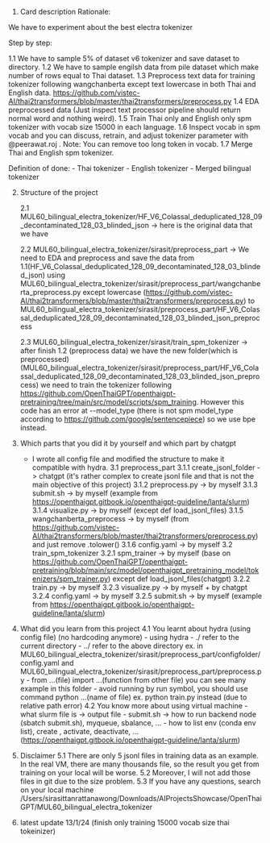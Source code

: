 1. Card description
Rationale:

We have to experiment about the best electra tokenizer

Step by step:

1.1 We have to sample 5% of dataset v6 tokenizer and save dataset to directory.
1.2 We have to sample engilsh data from pile dataset which make number of rows equal to Thai dataset.
1.3 Preprocess text data for training tokenizer following wangchanberta except text lowercase in both Thai and English data. https://github.com/vistec-AI/thai2transformers/blob/master/thai2transformers/preprocess.py
1.4 EDA preprocessed data (Just inspect text processor pipeline should return normal word and nothing weird).
1.5 Train Thai only and English only spm tokenizer with vocab size 15000 in each language.
1.6 Inspect vocab in spm vocab and you can discuss, retrain, and adjust tokenizer parameter with @peerawat.roj . Note: You can remove too long token in vocab.
1.7 Merge Thai and English spm tokenizer.

Definition of done:
    - Thai tokenizer
    - English tokenizer
    - Merged bilingual tokenizer




2. Structure of the project 

    2.1 MUL60_bilingual_electra_tokenizer/HF_V6_Colassal_deduplicated_128_09_decontaminated_128_03_blinded_json -> 
    here is the original data that we have

    2.2 MUL60_bilingual_electra_tokenizer/sirasit/preprocess_part -> 
    We need to EDA and preprocess and save the data from 1.1(HF_V6_Colassal_deduplicated_128_09_decontaminated_128_03_blinded_json) using MUL60_bilingual_electra_tokenizer/sirasit/preprocess_part/wangchanberta_preprocess.py except lowercase (https://github.com/vistec-AI/thai2transformers/blob/master/thai2transformers/preprocess.py) to MUL60_bilingual_electra_tokenizer/sirasit/preprocess_part/HF_V6_Colassal_deduplicated_128_09_decontaminated_128_03_blinded_json_preprocess

    2.3 MUL60_bilingual_electra_tokenizer/sirasit/train_spm_tokenizer -> 
    after finish 1.2 (preprocess data) we have the new folder(which is preprocessed) (MUL60_bilingual_electra_tokenizer/sirasit/preprocess_part/HF_V6_Colassal_deduplicated_128_09_decontaminated_128_03_blinded_json_preprocess) we need to train the tokenizer following https://github.com/OpenThaiGPT/openthaigpt-pretraining/tree/main/src/model/scripts/spm_training. However this code has an error at --model_type (there is not spm model_type according to https://github.com/google/sentencepiece) so we use bpe instead.



3. Which parts that you did it by yourself and which part by chatgpt
    * I wrote all config file and modified the structure to make it compatible with hydra.
    3.1 preprocess_part
        3.1.1 create_jsonl_folder -> chatgpt (it's rather complex to create jsonl file and that is not the main objective of this project)
        3.1.2 preprocess.py -> by myself 
        3.1.3 submit.sh -> by myself (example from https://openthaigpt.gitbook.io/openthaigpt-guideline/lanta/slurm)
        3.1.4 visualize.py -> by myself (except def load_jsonl_files)
        3.1.5 wangchanberta_preprocess -> by myself (from https://github.com/vistec-AI/thai2transformers/blob/master/thai2transformers/preprocess.py) and just remove .tolower()
        3.1.6 config.yaml -> by myself
    3.2 train_spm_tokenizer
        3.2.1 spm_trainer -> by myself (base on https://github.com/OpenThaiGPT/openthaigpt-pretraining/blob/main/src/model/openthaigpt_pretraining_model/tokenizers/spm_trainer.py) except def load_jsonl_files(chatgpt)
        3.2.2 train.py -> by myself
        3.2.3 visualize.py -> by myself + by chatgpt
        3.2.4 config.yaml -> by myself
        3.2.5 submit.sh -> by myself (example from https://openthaigpt.gitbook.io/openthaigpt-guideline/lanta/slurm)




4. What did you learn from this project 
    4.1 You learnt about hydra (using config file) (no hardcoding anymore)
        - using hydra 
        - ./ refer to the current directory 
        - ../ refer to the above directory ex. in MUL60_bilingual_electra_tokenizer/sirasit/preprocess_part/configfolder/config.yaml and MUL60_bilingual_electra_tokenizer/sirasit/preprocess_part/preprocess.py
        - from ...(file) import ...(function from other file) you can see many example in this folder
        - avoid running by run symbol, you should use command python ...(name of file) ex. python train.py instead (due to relative path error)
    4.2 You know more about using virtual machine
        - what slurm file is -> output file
        - submit.sh -> how to run backend node (sbatch submit.sh), myqueue, sbalance, ...
        - how to list env (conda env list), create , activate, deactivate, ... (https://openthaigpt.gitbook.io/openthaigpt-guideline/lanta/slurm)
    



5. Disclaimer 
    5.1 There are only 5 jsonl files in training data as an example. In the real VM, there are many thousands file, so the result you get from training on your local will be worse.
    5.2 Moreover, I will not add those files in git due to the size problem.
    5.3 If you have any questions, search on your local machine /Users/sirasittanrattanawong/Downloads/AIProjectsShowcase/OpenThaiGPT/MUL60_bilingual_electra_tokenizer

6. latest update 13/1/24 (finish only training 15000 vocab size thai tokeinizer)

